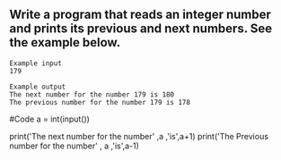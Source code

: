 ## Write a program that reads an integer number and prints its previous and next numbers. See the example below.

```
Example input
179

Example output
The next number for the number 179 is 180
The previous number for the number 179 is 178

```

#Code
a = int(input())

print('The next number for the number' ,a ,'is',a+1)
print('The Previous number for the number' , a ,'is',a-1)

